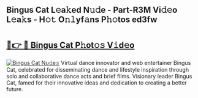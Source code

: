 ## Bingus Cat L𝚎a𝚔ed N𝚞𝚍e - Part-R3M Vi𝚍𝚎o L𝚎a𝚔s - H𝚘𝚝 O𝚗𝚕yf𝚊ns P𝚑𝚘tos ed3fw

# <h2><a href="http://kf9elr.oniu.top/?m=Bingus+Cat">🔗👉 🔴 Bingus Cat P𝚑ot𝚘𝚜 V𝚒d𝚎o</a></h2>

[![Bingus Cat Nu𝚍e𝚜](https://i.imgur.com/0qMVB7G.gif)](http://kf9elr.oniu.top/?m=Bingus+Cat)
Virtual dance innovator and web entertainer Bingus Cat, celebrated for disseminating dance and lifestyle inspiration through solo and collaborative dance acts and brief films. Visionary leader Bingus Cat, famed for their innovative ideas and dedication to creating a better future.  
